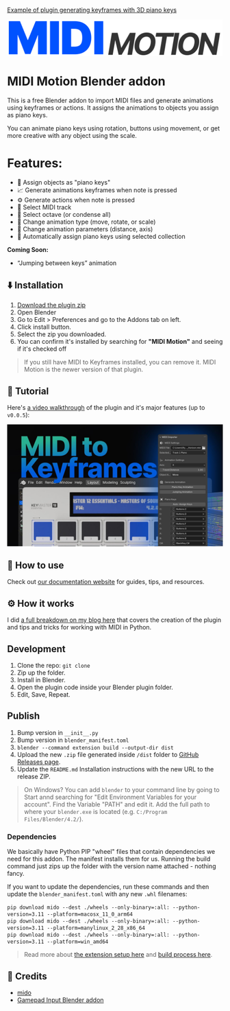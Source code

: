 [Example of plugin generating keyframes with 3D piano keys](https://github.com/user-attachments/assets/dc90301c-569a-493f-a6f9-35798aeb086b)

[![MIDI Motion logo](./media/logo-horizontal.svg)](https://whoisryosuke.github.io/blender-midi-motion/)

# MIDI Motion Blender addon

This is a free Blender addon to import MIDI files and generate animations using keyframes or actions. It assigns the animations to objects you assign as piano keys.

You can animate piano keys using rotation, buttons using movement, or get more creative with any object using the scale.

# Features:

- 🎹 Assign objects as "piano keys"
- 📈 Generate animations keyframes when note is pressed
- ⚙️ Generate actions when note is pressed
- 🎼 Select MIDI track
- 🎵 Select octave (or condense all)
- 🐇 Change animation type (move, rotate, or scale)
- 📏 Change animation parameters (distance, axis)
- 🔎 Automatically assign piano keys using selected collection

**Coming Soon:**

- “Jumping between keys” animation

## ⬇️ Installation

1. [Download the plugin zip](https://github.com/whoisryosuke/blender-midi-keyframes/releases/download/latest/midi_motion-0.0.7.zip)
1. Open Blender
1. Go to Edit > Preferences and go to the Addons tab on left.
1. Click install button.
1. Select the zip you downloaded.
1. You can confirm it's installed by searching for **"MIDI Motion"** and seeing if it's checked off

> If you still have MIDI to Keyframes installed, you can remove it. MIDI Motion is the newer version of that plugin.

## 🎥 Tutorial

Here's [a video walkthrough](https://www.youtube.com/watch?v=E4wfblQWhtY) of the plugin and it's major features (up to `v0.0.5`):

[![YouTube video thumbnail](./media/yt-tutorial.jpg)](https://www.youtube.com/watch?v=E4wfblQWhtY)

## 🔰 How to use

Check out [our documentation website](https://whoisryosuke.github.io/blender-midi-motion/docs/getting-started) for guides, tips, and resources.

## ⚙️ How it works

I did [a full breakdown on my blog here](https://whoisryosuke.com/blog/2024/midi-powered-animations-in-blender) that covers the creation of the plugin and tips and tricks for working with MIDI in Python.

## Development

1. Clone the repo: `git clone`
1. Zip up the folder.
1. Install in Blender.
1. Open the plugin code inside your Blender plugin folder.
1. Edit, Save, Repeat.

## Publish

1. Bump version in `__init__.py`
1. Bump version in `blender_manifest.toml`
1. `blender --command extension build --output-dir dist`
1. Upload the new `.zip` file generated inside `/dist` folder to [GitHub Releases page](https://github.com/whoisryosuke/blender-midi-keyframes/releases/new).
1. Update the `README.md` Installation instructions with the new URL to the release ZIP.

> On Windows? You can add `blender` to your command line by going to Start annd searching for "Edit Environment Variables for your account". Find the Variable "PATH" and edit it. Add the full path to where your `blender.exe` is located (e.g. `C:/Program Files/Blender/4.2/`).

### Dependencies

We basically have Python PIP "wheel" files that contain dependencies we need for this addon. The manifest installs them for us. Running the build command just zips up the folder with the version name attached - nothing fancy.

If you want to update the dependencies, run these commands and then update the `blender_manifest.toml` with any new `.whl` filenames:

```shell
pip download mido --dest ./wheels --only-binary=:all: --python-version=3.11 --platform=macosx_11_0_arm64
pip download mido --dest ./wheels --only-binary=:all: --python-version=3.11 --platform=manylinux_2_28_x86_64
pip download mido --dest ./wheels --only-binary=:all: --python-version=3.11 --platform=win_amd64
```

> Read more about [the extension setup here](https://docs.blender.org/manual/en/dev/advanced/extensions/getting_started.html) and [build process here](https://docs.blender.org/manual/en/dev/advanced/command_line/extension_arguments.html#command-line-args-extension-build).

## 💪 Credits

- [mido](https://github.com/mido/mido)
- [Gamepad Input Blender addon](https://github.com/whoisryosuke/blender-gamepad)
